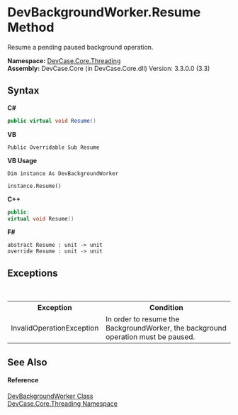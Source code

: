 # DevBackgroundWorker.Resume Method 
 

Resume a pending paused background operation.

**Namespace:**&nbsp;<a href="N_DevCase_Core_Threading">DevCase.Core.Threading</a><br />**Assembly:**&nbsp;DevCase.Core (in DevCase.Core.dll) Version: 3.3.0.0 (3.3)

## Syntax

**C#**<br />
``` C#
public virtual void Resume()
```

**VB**<br />
``` VB
Public Overridable Sub Resume
```

**VB Usage**<br />
``` VB Usage
Dim instance As DevBackgroundWorker

instance.Resume()
```

**C++**<br />
``` C++
public:
virtual void Resume()
```

**F#**<br />
``` F#
abstract Resume : unit -> unit 
override Resume : unit -> unit 
```


## Exceptions
&nbsp;<table><tr><th>Exception</th><th>Condition</th></tr><tr><td>InvalidOperationException</td><td>In order to resume the BackgroundWorker, the background operation must be paused.</td></tr></table>

## See Also


#### Reference
<a href="T_DevCase_Core_Threading_DevBackgroundWorker">DevBackgroundWorker Class</a><br /><a href="N_DevCase_Core_Threading">DevCase.Core.Threading Namespace</a><br />